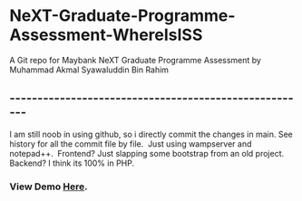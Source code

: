 # NeXT-Graduate-Programme-Assessment-WhereIsISS
A Git repo for Maybank NeXT Graduate Programme Assessment by Muhammad Akmal Syawaluddin Bin Rahim
## ------------------------------------------------------
I am still noob in using github, so i directly commit the changes in main. See history for all the commit file by file.&nbsp;
Just using wampserver and notepad++.&nbsp;
Frontend? Just slapping some bootstrap from an old project.&nbsp;
Backend? I think its 100% in PHP.&nbsp;
### View Demo [Here](syawalrahimcode.xyz).
